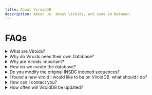 ```yaml
---
title: About ViroidDB
description: About us, about Viroids, and some in between.
---
```



#  FAQs

  
  
<details>
  <summary>What are Viroids? </summary>
  
  
This database is curated to cover the entirety of viroid-like RNA agents: Viroids, small circular satellite RNAs, the recently described realm of ribozyviruses (*i.e.*, hepatitis delta virus and its relatives), and retrozymes.   
Members of this unique group of agents are characterized by their small genome sizes (less than 2000 nt), highly structured, often circular, genomes, use of self-cleaving ribozymes or co-opted host enzymes, and replication via the rolling circle mechanism. 
</details>  

    
  
<details>
  <summary>Why do Viroids need their own Database?</summary>
  
Despite the ever-increasing diversity and host range of these agents, no database currently exists. The most recent such database, [the subviral RNA database](doi.org/10.1186/1471-2180-6-24), was published 15 years ago and is no longer accessible.  
To better support computational and experimental research on these agents, we have semi-automatically compiled a database of nearly ten thousand viroid-like RNA sequences from the NCBI's nucleotide database and made them available for download at viroids.org. In addition to curating the respective INSDC accessions and sequences, we have performed considerable post-processing so that ViroidDB entries are consistently formatted, enabling their direct use in common downstream analyses (e.g. circular sequences are consistently rotated and all sequence sets are deduplicated and estimated to represent complete genomes). For use cases where the complete range of variation is undesirable, we have performed clustering to identify a representative sequence for each cluster when no reference sequence is available. The database is version controlled and accessible by web via a simple graphical user interface or by command-line interface for programmatic data retrieval. Furthermore, the database is permanently archived in the Zenodo repository, ensuring future accessibility.
  

</details>  

  
<details>
  <summary>Why are Viroids important? </summary>
  
  Pathogenic members infect both plants and animals, and reports of resulting diseases have been documented since the 1930s. Presently, the only effective means of disease control is the prevention of spread, and crop infection may cause up to a 40% reduction of yield. However, despite the ever-increasing diversity and host range of these agents, no database currently exists. The most recent such database, [the subviral RNA database](doi.org/10.1186/1471-2180-6-24), was published 15 years ago and is no longer accessible.  
If that doesn't convince you, **you** a question: Do you like long, curly french fries in MacDonalds?   

![image](https://user-images.githubusercontent.com/41674327/123809317-2ccd2e80-d8fa-11eb-9ae4-47765b1bef29.png)  
  Well, even if adible, you on of the earliest known viroids can shatter the american dream of a nice, salty, deep fried french fry:  
 ![image](https://www.daera-ni.gov.uk/sites/default/files/styles/inline-expandable/public/images/daera/PSTVd%20photo.1.jpg?itok=dmmWZovB)  
 Healthy potato tuber (left), and spindle shaped tubers (right) that have been affected by PSTVd. © Dr. J. W. Roenhorst NPPO-NL 
  
</details>  



<details>
  <summary>How do we curate the database?</summary>
  

To collect the sequences for the database we followed this protocol:

For viroids and deltaviruses, we used the NCBI Virus portal to download complete sequences within the taxonomy IDs:  
| Subset         | #Sequences | NCBI TaxID                                                                   |
|----------------|------------|------------------------------------------------------------------------------|
| All            | 9891       | ----                                                                         |
| Viroids        | 9354       |                                                                              |
| Avsunviroidae  | 5284       | [185752](https://www.ncbi.nlm.nih.gov/Taxonomy/Browser/wwwtax.cgi?id=185752) |
| Pospiviroidae  | 3980       | [185751](https://www.ncbi.nlm.nih.gov/Taxonomy/Browser/wwwtax.cgi?id=185751) |
| Unclassified   | 90         | [265963](https://www.ncbi.nlm.nih.gov/Taxonomy/Browser/wwwtax.cgi?id=265963) |
| Deltavirus     | 453        | [39759](https://www.ncbi.nlm.nih.gov/Taxonomy/Browser/wwwtax.cgi?id=39759)   |
| Satellite RNAs | 35         | [141863](https://www.ncbi.nlm.nih.gov/Taxonomy/Browser/wwwtax.cgi?id=141863)   |   


For retrozymes, which are currently not taxonomically classified as monophyletic group, we downloaded all sequences within the NCBI Nucleotide database matching the search term ["retrozymes"](https://www.ncbi.nlm.nih.gov/nuccore/?term=retrozymes).    
Please note that due to the procedural de-duplication steps we perform, exact replications (identical strings) are masked from most down stream analyses (such as secondary structure prediction and ribozyme search), to avoid unnecessary use of computation resources and eventual storage space.  


</details>  


<details>
  <summary>Do you modify the original INSDC indexed sequences?</summary>
  

Short answer  -  no. Long answer - Yes, but when we do, we clearly note it. For example, rotated sequences,  reverse complement, and RNA  ( T --> U)  versions of reference sequences are suffixed (in the fasta header) by the addition of [ViroidDB] at the end of the defline.  
Please see [Download](./Download) for more information about how to fetch and acquire any of the data from ViroidDB.
> **Note:** The **majority ** of the information in the database is derived from subsequent analyses we performed using the original sequences.


</details>  


  
  
<details>
  <summary>I found a new viroid I would like to be on ViroidDB, what should I do?</summary>
  
Do you think that we missed data in the database? If so, please let us know by filling out the form in [submit](./submit) and we will be happy to create another release and update the site.
Please remember that all sequences and submission must follow these general inclusion criteria:  

1. The sequence must be uniq
1. The data must be publicly available in an INSDC database
1. Sequences must be complete
1. Sequences must be unambiguous
However, exceptions could be considered, such as representatives of novel families, but would be evaluated on per case basis
</details>  


  
  
<details>
  <summary>How can I contact you? </summary>
  
Feel free to contact us via sending an [email](email:help@Viroids.org) or filing an issue on GitHub.

</details>  

  
  
<details>
  <summary>How often will ViroidDB be updated? </summary>
  
  
Should new viroid-like RNAs classes be discovered, we hope to add them automatically on (at least) a yearly basis. If you feel an update is required, please contact us or perform the update yourself by submitting it as a pull request in the GitHub the repository.
</details>  




